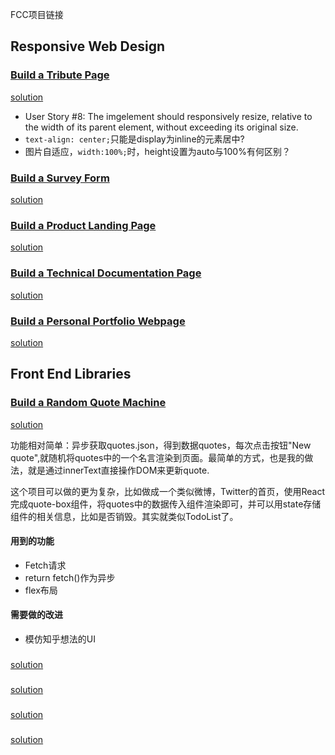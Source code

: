 FCC项目链接

## Responsive Web Design
### [Build a Tribute Page](https://learn.freecodecamp.org/responsive-web-design/responsive-web-design-projects/build-a-tribute-page)
[solution](https://benleie.github.io/pages/FCC/build-a-tribute-page/)
+ User Story #8: The imgelement should responsively resize, relative to the width of its parent element, without exceeding its original size.
+ `text-align: center;`只能是display为inline的元素居中?
+ 图片自适应，`width:100%;`时，height设置为auto与100%有何区别？


### [Build a Survey Form](https://learn.freecodecamp.org/responsive-web-design/responsive-web-design-projects/build-a-survey-form)
[solution]()

### [Build a Product Landing Page](https://learn.freecodecamp.org/responsive-web-design/responsive-web-design-projects/build-a-product-landing-page)
[solution]()

### [Build a Technical Documentation Page](https://learn.freecodecamp.org/responsive-web-design/responsive-web-design-projects/build-a-technical-documentation-page)
[solution]()

### [Build a Personal Portfolio Webpage](https://learn.freecodecamp.org/responsive-web-design/responsive-web-design-projects/build-a-personal-portfolio-webpage)
[solution]()

## Front End Libraries

### [Build a Random Quote Machine](https://learn.freecodecamp.org/front-end-libraries/front-end-libraries-projects/build-a-random-quote-machine)
[solution](https://benleie.github.io/pages/FCC/build-a-random-quote-machine/style.html)

功能相对简单：异步获取quotes.json，得到数据quotes，每次点击按钮"New quote",就随机将quotes中的一个名言渲染到页面。最简单的方式，也是我的做法，就是通过innerText直接操作DOM来更新quote.

这个项目可以做的更为复杂，比如做成一个类似微博，Twitter的首页，使用React完成quote-box组件，将quotes中的数据传入组件渲染即可，并可以用state存储组件的相关信息，比如是否销毁。其实就类似TodoList了。

#### 用到的功能
+ Fetch请求
+ return fetch()作为异步
+ flex布局

#### 需要做的改进
+ 模仿知乎想法的UI



### []()
[solution]()



### []()
[solution]()



### []()
[solution]()



### []()
[solution]()
